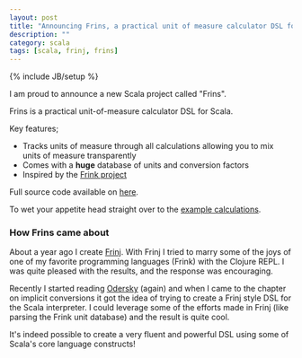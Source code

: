```yaml
---
layout: post
title: "Announcing Frins, a practical unit of measure calculator DSL for Scala"
description: ""
category: scala
tags: [scala, frinj, frins]
---
```

{% include JB/setup %}

I am proud to announce a new Scala project called "Frins".

Frins is a practical unit-of-measure calculator DSL for Scala.

Key features;
* Tracks units of measure through all calculations allowing you to mix units of measure transparently
* Comes with a **huge** database of units and conversion factors
* Inspired by the [Frink project](http://futureboy.us/frinkdocs/)

Full source code available on [here](https://github.com/martintrojer/frins).

To wet your appetite head straight over to the [example calculations](https://github.com/martintrojer/frins/blob/master/src/main/scala/frins/ExampleCalculations.scala).

### How Frins came about

About a year ago I create [Frinj](https://github.com/martintrojer/frinj). With Frinj I tried to marry some of the joys of one of my favorite programming languages (Frink) with the Clojure REPL. I was quite pleased with the results, and the response was encouraging.

Recently I started reading [Odersky](http://www.amazon.co.uk/Programming-In-Scala-2nd-Edition/dp/0981531644) (again) and when I came to the chapter on implicit conversions it got the idea of trying to create a Frinj style DSL for the Scala interpreter. I could leverage some of the efforts made in Frinj (like parsing the Frink unit database) and the result is quite cool.

It's indeed possible to create a very fluent and powerful DSL using some of Scala's core language constructs!

<script src="https://gist.github.com/martintrojer/5861174.js"> </script>
